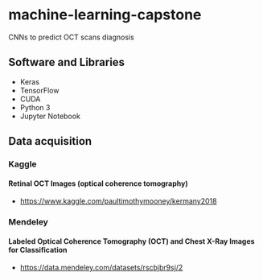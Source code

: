 # machine-learning-capstone
CNNs to predict OCT scans diagnosis

## Software and Libraries
- Keras
- TensorFlow
- CUDA
- Python 3
- Jupyter Notebook

## Data acquisition
### Kaggle
#### Retinal OCT Images (optical coherence tomography)
- https://www.kaggle.com/paultimothymooney/kermany2018

### Mendeley
#### Labeled Optical Coherence Tomography (OCT) and Chest X-Ray Images for Classification
- https://data.mendeley.com/datasets/rscbjbr9sj/2
